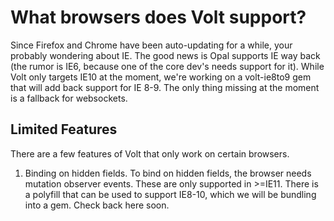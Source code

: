 # What browsers does Volt support?

Since Firefox and Chrome have been auto-updating for a while, your probably wondering about IE.  The good news is Opal supports IE way back (the rumor is IE6, because one of the core dev's needs support for it).  While Volt only targets IE10 at the moment, we're working on a volt-ie8to9 gem that will add back support for IE 8-9.  The only thing missing at the moment is a fallback for websockets.

## Limited Features

There are a few features of Volt that only work on certain browsers.

1) Binding on hidden fields.
To bind on hidden fields, the browser needs mutation observer events.  These are only supported in >=IE11.  There is a polyfill that can be used to support IE8-10, which we will be bundling into a gem.  Check back here soon.
